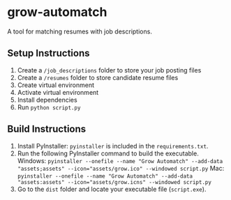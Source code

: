 # grow-automatch

A tool for matching resumes with job descriptions.

## Setup Instructions

1. Create a `/job_descriptions` folder to store your job posting files
2. Create a `/resumes` folder to store candidate resume files
3. Create virtual environment
4. Activate virtual environment
5. Install dependencies
6. Run `python script.py`

## Build Instructions

1. Install PyInstaller: `pyinstaller` is included in the `requirements.txt`.
2. Run the following PyInstaller command to build the executable.
   Windows:
   `pyinstaller --onefile --name "Grow Automatch" --add-data "assets;assets" --icon="assets/grow.ico" --windowed script.py`
   Mac:
   `pyinstaller --onefile --name "Grow Automatch" --add-data "assets:assets" --icon="assets/grow.icns" --windowed script.py`
3. Go to the `dist` folder and locate your executable file (`script.exe`).
